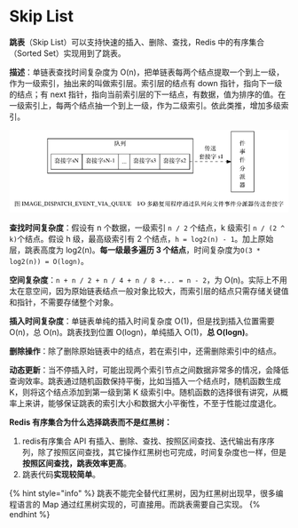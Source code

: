 # Skip List

**跳表**（Skip List）可以支持快速的插入、删除、查找，Redis 中的有序集合（Sorted Set）实现用到了跳表。

**描述**：单链表查找时间复杂度为 O\(n\)，把单链表每两个结点提取一个到上一级，作为一级索引，抽出来的叫做索引层。索引层的结点有 down 指针，指向下一级的结点；有 next 指针，指向当前索引层的下一结点，有数据，值为排序的值。在一级索引上，每两个结点抽一个到上一级，作为二级索引。依此类推，增加多级索引。

![](../../.gitbook/assets/image%20%2897%29.png)

**查找时间复杂度**：假设有 n 个数据，一级索引 `n / 2` 个结点，k 级索引 `n / (2 ^ k)`个结点。假设 h 级，最高级索引有 2 个结点，`h = log2(n) - 1`。加上原始层，跳表高度为 log2\(n\)。**每一级最多遍历 3 个结点**，时间复杂度为`O(3 * log2(n)) = O(logn)`。

**空间复杂度**：`n + n / 2 + n / 4 + n / 8 +... = n - 2`，为 O\(n\)。实际上不用太在意空间，因为原始链表结点一般对象比较大，而索引层的结点只需存储关键值和指针，不需要存储整个对象。

**插入时间复杂度**：单链表单纯的插入时间复杂度 O\(1\)，但是找到插入位置需要 O\(n\)，总 O\(n\)。跳表找到位置 O\(logn\)，单纯插入 O\(1\)，**总 O\(logn\)**。

**删除操作**：除了删除原始链表中的结点，若在索引中，还需删除索引中的结点。

**动态更新**：当不停插入时，可能出现两个索引节点之间数据非常多的情况，会降低查询效率。跳表通过随机函数保持平衡，比如当插入一个结点时，随机函数生成 K，则将这个结点添加到第一级到第 K 级索引中。随机函数的选择很有讲究，从概率上来讲，能够保证跳表的索引大小和数据大小平衡性，不至于性能过度退化。

**Redis 有序集合为什么选择跳表而不是红黑树：**

1. redis有序集合 API 有插入、删除、查找、按照区间查找、迭代输出有序序列，除了按照区间查找，其它操作红黑树也可完成，时间复杂度也一样，但是**按照区间查找，跳表效率更高**。
2. 跳表代码**实现较简单**。

{% hint style="info" %}
跳表不能完全替代红黑树，因为红黑树出现早，很多编程语言的 Map 通过红黑树实现的，可直接用。而跳表需要自己实现。
{% endhint %}

